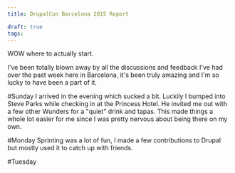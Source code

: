 ```yaml
---
title: DrupalCon Barcelona 2015 Report

draft: true
tags:
---
```

WOW where to actually start.

I've been totally blown away by all the discussions and feedback I've had over the past week here in Barcelona, it's been truly amazing and I'm so lucky to have been a part of it.

#Sunday
I arrived in the evening which sucked a bit. Luckily I bumped into Steve Parks while checking in at the Princess Hotel. He invited me out with a few other Wunders for a "quiet" drink and tapas. This made things a whole lot easier for me since I was pretty nervous about being there on my own.

#Monday
Sprinting was a lot of fun, I made a few contributions to Drupal but mostly used it to catch up with friends.

#Tuesday

